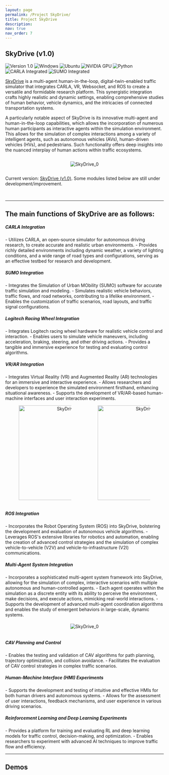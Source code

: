 ```yaml
---
layout: page
permalink: /Project SkyDrive/
title: Project SkyDrive
description: 
nav: true
nav_order: 7
---
```


<h2 style="text-align: left;">SkyDrive (v1.0)</h2>

<p>
  <img src="https://img.shields.io/badge/Version-1.0-brightgreen.svg?style=flat-square" alt="Version 1.0" />
  <img src="https://img.shields.io/badge/Platform-Windows-blue.svg?style=flat-square" alt="Windows" />
  <img src="https://img.shields.io/badge/Platform-Ubuntu-orange.svg?style=flat-square" alt="Ubuntu" />
  <img src="https://img.shields.io/badge/NVIDIA-GPU-76B900.svg?style=flat-square" alt="NVIDIA GPU" />
  <img src="https://img.shields.io/badge/Python-3.x-blue.svg?style=flat-square&logo=python&logoColor=white" alt="Python" />
  <img src="https://img.shields.io/badge/CARLA-Integrated-ff2b2b.svg?style=flat-square" alt="CARLA Integrated" />
  <img src="https://img.shields.io/badge/SUMO-Integrated-blue.svg?style=flat-square" alt="SUMO Integrated" />
</p>

[SkyDrive](https://github.com/sky-lab-uw/Project-SkyDrive) is a multi-agent human-in-the-loop, digital-twin-enabled traffic simulator that integrates CARLA, VR, Websocket, and ROS to create a versatile and formidable research platform. This synergistic integration crafts highly realistic and dynamic settings, enabling comprehensive studies of human behavior, vehicle dynamics, and the intricacies of connected transportation systems. 

A particularly notable aspect of SkyDrive is its innovative multi-agent and human-in-the-loop capabilities, which allows the incorporation of numerous human participants as interactive agents within the simulation environment. This allows for the simulation of complex interactions among a variety of intelligent agents, such as autonomous vehicles (AVs), human-driven vehicles (HVs), and pedestrians. Such functionality offers deep insights into the nuanced interplay of human actions within traffic ecosystems.



<div style="margin: 6px; text-align: center;">
    <div style="width: 100%; display: inline-block;">
        <figure>
            <img src="../../assets/img/SkyDrive/SkyDrivev2_5.jpg" alt="SkyDrive_0" style="max-width: 100%; height: auto;">
            <!-- <figcaption style="font-size: 16px; text-align: center; word-wrap: break-word;">Machine Learning and <br> Data Science</figcaption> -->
        </figure>
    </div>
</div>

Current version: [SkyDrive (v1.0)](https://github.com/sky-lab-uw/Project-SkyDrive). Some modules listed below are still under development/improvement.



<br> 

---
<h2 style="text-align: left;">The main functions of SkyDrive are as follows:</h2>


<h5 style="text-align: left;">CARLA Integration</h5>
- Utilizes CARLA, an open-source simulator for autonomous driving research, to create accurate and realistic urban environments.
- Provides richly detailed environments including dynamic weather, a variety of lighting conditions, and a wide range of road types and configurations, serving as an effective testbed for research and development.

<h5 style="text-align: left;">SUMO Integration</h5>
- Integrates the Simulation of Urban MObility (SUMO) software for accurate traffic simulation and modeling.
- Simulates realistic vehicle behaviors, traffic flows, and road networks, contributing to a lifelike environment.
- Enables the customization of traffic scenarios, road layouts, and traffic signal configurations.

<h5 style="text-align: left;">Logitech Racing Wheel Integration</h5>
- Integrates Logitech racing wheel hardware for realistic vehicle control and interaction.
- Enables users to simulate vehicle maneuvers, including acceleration, braking, steering, and other driving actions.
- Provides a tangible and immersive experience for testing and evaluating control algorithms.

<h5 style="text-align: left;">VR/AR Integration</h5>
- Integrates Virtual Reality (VR) and Augmented Reality (AR) technologies for an immersive and interactive experience.
- Allows researchers and developers to experience the simulated environment firsthand, enhancing situational awareness.
- Supports the development of VR/AR-based human-machine interfaces and user interaction experiments.


<div style="text-align: center;">
    <div style="display: inline-block; width: 49%;">
        <figure>
            <img src="../../assets/img/SkyDrive/SkyDrivev2_2.jpg" alt="SkyDrive_0" style="max-width: 100%; height: 300px;">
            <!-- <figcaption style="font-size: 16px; text-align: center; word-wrap: break-word;">Machine Learning and <br> Data Science</figcaption> -->
        </figure>
    </div>
    <div style="display: inline-block; width: 49%;">
        <figure>
            <img src="../../assets/img/SkyDrive/SkyDrivev2_3.jpg" alt="SkyDrive_3" style="max-width: 100%; height: 300px;">
            <!-- <figcaption style="font-size: 16px; text-align: center; word-wrap: break-word;">Machine Learning and <br> Data Science</figcaption> -->
        </figure>
    </div>
</div>


<h5 style="text-align: left;">ROS Integration</h5>
- Incorporates the Robot Operating System (ROS) into SkyDrive, bolstering the development and evaluation of autonomous vehicle algorithms.
- Leverages ROS's extensive libraries for robotics and automation, enabling the creation of advanced control strategies and the simulation of complex vehicle-to-vehicle (V2V) and vehicle-to-infrastructure (V2I) communications.


<h5 style="text-align: left;">Multi-Agent System Integration</h5>
- Incorporates a sophisticated multi-agent system framework into SkyDrive, allowing for the simulation of complex, interactive scenarios with multiple autonomous and human-controlled agents.
- Each agent operates within the simulation as a discrete entity with its ability to perceive the environment, make decisions, and execute actions, mimicking real-world interactions.
- Supports the development of advanced multi-agent coordination algorithms and enables the study of emergent behaviors in large-scale, dynamic systems.


<div style="margin: 6px; text-align: center;">
    <div style="width: 80%; display: inline-block;">
        <figure>
            <img src="../../assets/img/SkyDrive/SkyDrivev2_4.png" alt="SkyDrive_0" style="max-width: 100%; height: auto;">
            <!-- <figcaption style="font-size: 16px; text-align: center; word-wrap: break-word;">Machine Learning and <br> Data Science</figcaption> -->
        </figure>
    </div>
</div>


<h5 style="text-align: left;">CAV Planning and Control</h5>
- Enables the testing and validation of CAV algorithms for path planning, trajectory optimization, and collision avoidance.
- Facilitates the evaluation of CAV control strategies in complex traffic scenarios.

<h5 style="text-align: left;">Human-Machine Interface (HMI) Experiments</h5>
- Supports the development and testing of intuitive and effective HMIs for both human drivers and autonomous systems.
- Allows for the assessment of user interactions, feedback mechanisms, and user experience in various driving scenarios.

<h5 style="text-align: left;">Reinforcement Learning and Deep Learning Experiments</h5>
- Provides a platform for training and evaluating RL and deep learning models for traffic control, decision-making, and optimization.
- Enables researchers to experiment with advanced AI techniques to improve traffic flow and efficiency.

<br> 

---
<h2 style="text-align: left;">Demos</h2>

